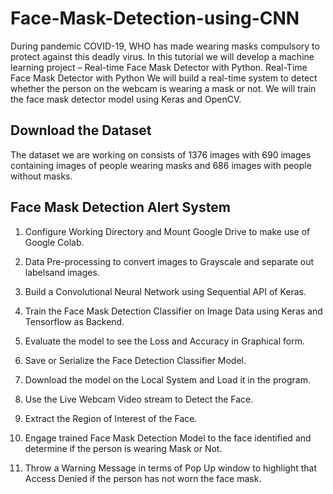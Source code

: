 # Face-Mask-Detection-using-CNN
During pandemic COVID-19, WHO has made wearing masks compulsory to protect against this deadly virus. In this tutorial we will develop a machine learning project – Real-time Face Mask Detector with Python.
Real-Time Face Mask Detector with Python
We will build a real-time system to detect whether the person on the webcam is wearing a mask or not. We will train the face mask detector model using Keras and OpenCV.

## Download the Dataset
The dataset we are working on consists of 1376 images with 690 images containing images of people wearing masks and 686 images with people without masks.

## Face Mask Detection Alert System
1. Configure Working Directory and Mount Google Drive to make use of Google Colab.

2. Data Pre-processing to convert images to Grayscale and separate out labelsand images. 

3. Build a Convolutional Neural Network using Sequential API of Keras.

4. Train the Face Mask Detection Classifier on Image Data using Keras and Tensorflow as Backend.

5. Evaluate the model to see the Loss and Accuracy in Graphical form.

6. Save or Serialize the Face Detection Classifier Model.

7. Download the model on the Local System and Load it in the program.

8. Use the Live Webcam Video stream to Detect the Face.

9. Extract the Region of Interest of the Face.

10. Engage trained Face Mask Detection Model to the face identified and determine if the person is wearing Mask or Not.

11. Throw a Warning Message in terms of Pop Up window to highlight that Access Denied if the person has not worn the face mask.
